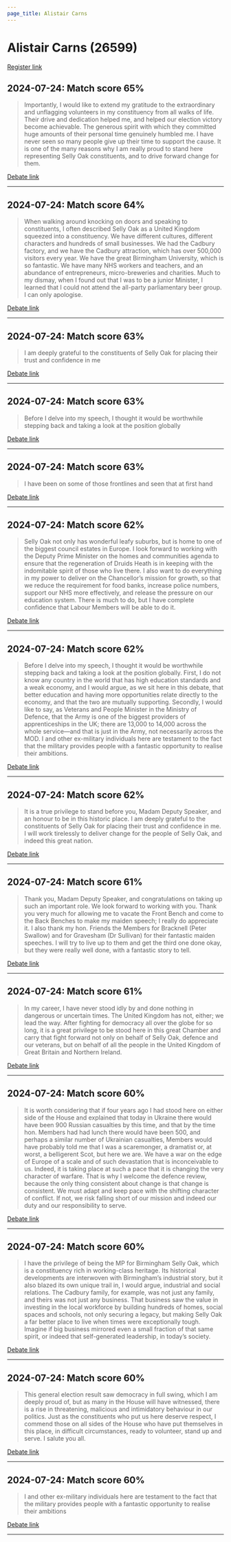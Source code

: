 ```yaml
---
page_title: Alistair Carns
---
```


# Alistair Carns  (26599)

[Register link](https://www.theyworkforyou.com/mp/26599/register)



## 2024-07-24: Match score 65%

>Importantly, I would like to extend my gratitude to the extraordinary and unflagging volunteers in my constituency from all walks of life. Their drive and dedication helped me, and helped our election victory become achievable. The generous spirit with which they committed huge amounts of their personal time genuinely humbled me. I have never seen so many people give up their time to support the cause. It is one of the many reasons why I am really proud to stand here representing Selly Oak constituents, and to drive forward change for them.

[Debate link](https://www.theyworkforyou.com/debates/?id=2024-07-24d.765.1) 

---



## 2024-07-24: Match score 64%

>When walking around knocking on doors and speaking to constituents, I often described Selly Oak as a United Kingdom squeezed into a constituency. We have different cultures, different characters and hundreds of small businesses. We had the Cadbury factory, and we have the Cadbury attraction, which has over 500,000 visitors every year. We have the great Birmingham University, which is so fantastic. We have many NHS workers and teachers, and an abundance of entrepreneurs, micro-breweries and charities. Much to my dismay, when I found out that I was to be a junior Minister, I learned that I could not attend the all-party parliamentary beer group. I can only apologise.

[Debate link](https://www.theyworkforyou.com/debates/?id=2024-07-24d.765.1) 

---



## 2024-07-24: Match score 63%

>I am deeply grateful to the constituents of Selly Oak for placing their trust and confidence in me

[Debate link](https://www.theyworkforyou.com/debates/?id=2024-07-24d.765.1) 

---



## 2024-07-24: Match score 63%

>Before I delve into my speech, I thought it would be worthwhile stepping back and taking a look at the position globally

[Debate link](https://www.theyworkforyou.com/debates/?id=2024-07-24d.765.1) 

---



## 2024-07-24: Match score 63%

>I have been on some of those frontlines and seen that at first hand

[Debate link](https://www.theyworkforyou.com/debates/?id=2024-07-24d.765.1) 

---



## 2024-07-24: Match score 62%

>Selly Oak not only has wonderful leafy suburbs, but is home to one of the biggest council estates in Europe. I look forward to working with the Deputy Prime Minister on the homes and communities agenda to ensure that the regeneration of Druids Heath is in keeping with the indomitable spirit of those who live there. I also want to do everything in my power to deliver on the Chancellor’s mission for growth, so that we reduce the requirement for food banks, increase police numbers, support our NHS more effectively, and release the pressure on our education system. There is much to do, but I have complete confidence that Labour Members will be able to do it.

[Debate link](https://www.theyworkforyou.com/debates/?id=2024-07-24d.765.1) 

---



## 2024-07-24: Match score 62%

>Before I delve into my speech, I thought it would be worthwhile stepping back and taking a look at the position globally. First, I do not know any country in the world that has high education standards and a weak economy, and I would argue, as we sit here in this debate, that better education and having more opportunities relate directly to the economy, and that the two are mutually supporting. Secondly, I would like to say, as Veterans and People Minister in the Ministry of Defence, that the Army is one of the biggest providers of apprenticeships in the UK; there are 13,000 to 14,000 across the whole service—and that is just in the Army, not necessarily across the MOD. I and other ex-military individuals here are testament to the fact that the military provides people with a fantastic opportunity to realise their ambitions.

[Debate link](https://www.theyworkforyou.com/debates/?id=2024-07-24d.765.1) 

---



## 2024-07-24: Match score 62%

>It is a true privilege to stand before you, Madam Deputy Speaker, and an honour to be in this historic place. I am deeply grateful to the constituents of Selly Oak for placing their trust and confidence in me. I will work tirelessly to deliver change for the people of Selly Oak, and indeed this great nation.

[Debate link](https://www.theyworkforyou.com/debates/?id=2024-07-24d.765.1) 

---



## 2024-07-24: Match score 61%

>Thank you, Madam Deputy Speaker, and congratulations on taking up such an important role. We look forward to working with you. Thank you very much for allowing me to vacate the Front Bench and come to the Back Benches to make my maiden speech; I really do appreciate it. I also thank my hon. Friends the Members for Bracknell (Peter Swallow) and for Gravesham (Dr Sullivan) for their fantastic maiden speeches. I will try to live up to them and get the third one done okay, but they were really well done, with a fantastic story to tell.

[Debate link](https://www.theyworkforyou.com/debates/?id=2024-07-24d.765.1) 

---



## 2024-07-24: Match score 61%

>In my career, I have never stood idly by and done nothing in dangerous or uncertain times. The United Kingdom has not, either; we lead the way. After fighting for democracy all over the globe for so long, it is a great privilege to be stood here in this great Chamber and carry that fight forward not only on behalf of Selly Oak, defence and our veterans, but on behalf of all the people in the United Kingdom of Great Britain and Northern Ireland.

[Debate link](https://www.theyworkforyou.com/debates/?id=2024-07-24d.765.1) 

---



## 2024-07-24: Match score 60%

>It is worth considering that if four years ago I had stood here on either side of the House and explained that today in Ukraine there would have been 900 Russian casualties by this time, and that by the time hon. Members had had lunch there would have been 500, and perhaps a similar number of Ukrainian casualties, Members would have probably told me that I was a scaremonger, a dramatist or, at worst, a belligerent Scot, but here we are. We have a war on the edge of Europe of a scale and of such devastation that is inconceivable to us. Indeed, it is taking place at such a pace that it is changing the very character of warfare. That is why I welcome the defence review, because the only thing consistent about change is that change is consistent. We must adapt and keep pace with the shifting character of conflict. If not, we risk falling short of our mission and indeed our duty and our responsibility to serve.

[Debate link](https://www.theyworkforyou.com/debates/?id=2024-07-24d.765.1) 

---



## 2024-07-24: Match score 60%

>I have the privilege of being the MP for Birmingham Selly Oak, which is a constituency rich in working-class heritage. Its historical developments are interwoven with Birmingham’s industrial story, but it also blazed its own unique trail in, I would argue, industrial and social relations. The Cadbury family, for example, was not just any family, and theirs was not just any business. That business saw the value in investing in the local workforce by building hundreds of homes, social spaces and schools, not only securing a legacy, but making Selly Oak a far better place to live when times were exceptionally tough. Imagine if big business mirrored even a small fraction of that same spirit, or indeed that self-generated leadership, in today’s society.

[Debate link](https://www.theyworkforyou.com/debates/?id=2024-07-24d.765.1) 

---



## 2024-07-24: Match score 60%

>This general election result saw democracy in full swing, which I am deeply proud of, but as many in the House will have witnessed, there is a rise in threatening, malicious and intimidatory behaviour in our politics. Just as the constituents who put us here deserve respect, I commend those on all sides of the House who have put themselves in this place, in difficult circumstances, ready to volunteer, stand up and serve. I salute you all.

[Debate link](https://www.theyworkforyou.com/debates/?id=2024-07-24d.765.1) 

---



## 2024-07-24: Match score 60%

>I and other ex-military individuals here are testament to the fact that the military provides people with a fantastic opportunity to realise their ambitions

[Debate link](https://www.theyworkforyou.com/debates/?id=2024-07-24d.765.1) 

---

